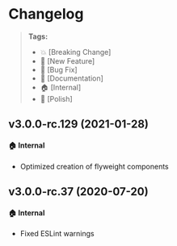 Changelog
=========

> **Tags:**
> - :boom:       [Breaking Change]
> - :rocket:     [New Feature]
> - :bug:        [Bug Fix]
> - :memo:       [Documentation]
> - :house:      [Internal]
> - :nail_care:  [Polish]

## v3.0.0-rc.129 (2021-01-28)

#### :house: Internal

* Optimized creation of flyweight components

## v3.0.0-rc.37 (2020-07-20)

#### :house: Internal

* Fixed ESLint warnings
